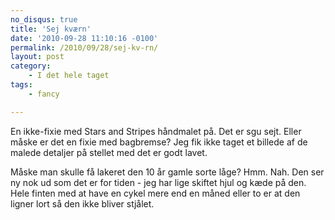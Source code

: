 ```yaml
---
no_disqus: true
title: 'Sej kværn'
date: '2010-09-28 11:10:16 -0100'
permalink: /2010/09/28/sej-kv-rn/
layout: post
category:
    - I det hele taget
tags:
    - fancy

---
```

En ikke-fixie med Stars and Stripes håndmalet på. Det er sgu sejt. Eller måske er det en fixie med bagbremse? Jeg fik ikke taget et billede af de malede detaljer på stellet med det er godt lavet.

Måske man skulle få lakeret den 10 år gamle sorte låge? Hmm. Nah. Den ser ny nok ud som det er for tiden - jeg har lige skiftet hjul og kæde på den. Hele finten med at have en cykel mere end en måned eller to er at den ligner lort så den ikke bliver stjålet.

<amp-img alt="star and stripes"
  src="{{ site.baseurl }}{% link assets/post-images/wide_starsnstripes.jpg %}"
  width="440"
  height="300"
  layout="responsive"></amp-img>

